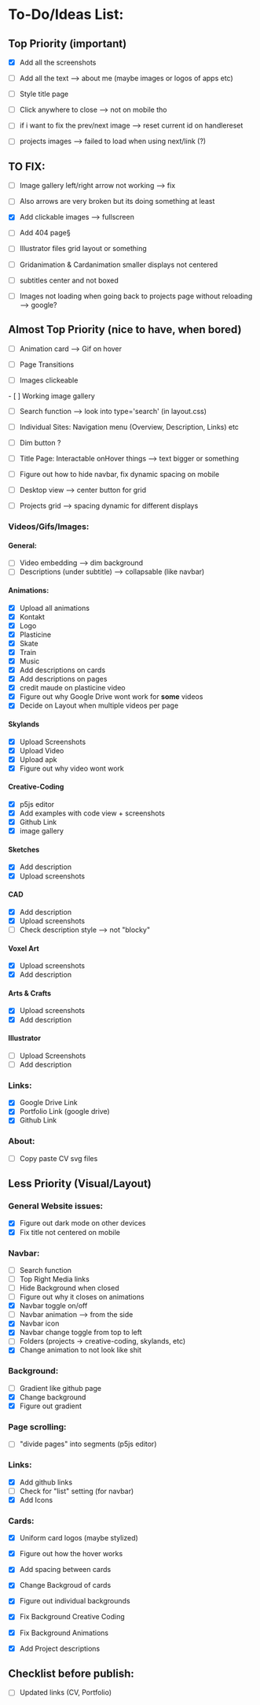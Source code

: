 # To-Do/Ideas List:

## Top Priority (important)

- [x] Add all the screenshots

- [ ] Add all the text --> about me (maybe images or logos of apps etc)

- [ ] Style title page

- [ ] Click anywhere to close --> not on mobile tho

- [ ] if i want to fix the prev/next image --> reset current id on handlereset

- [ ] projects images --> failed to load when using next/link (?)

## TO FIX:

- [ ] Image gallery left/right arrow not working --> fix

- [ ] Also arrows are very broken but its doing something at least

- [x] Add clickable images --> fullscreen

- [ ] Add 404 page§

- [ ] Illustrator files grid layout or something

- [ ] Gridanimation & Cardanimation smaller displays not centered

- [ ] subtitles center and not boxed

- [ ] Images not loading when going back to projects page without reloading --> google?

## Almost Top Priority (nice to have, when bored)

- [ ] Animation card --> Gif on hover

- [ ] Page Transitions

- [ ] Images clickeable

- [ ] Working image gallery

- [ ] Search function --> look into type='search' (in layout.css)

- [ ] Individual Sites: Navigation menu (Overview, Description, Links) etc

- [ ] Dim button ?

- [ ] Title Page: Interactable onHover things --> text bigger or something

- [ ] Figure out how to hide navbar, fix dynamic spacing on mobile


- [ ] Desktop view --> center button for grid

- [ ] Projects grid --> spacing dynamic for different displays



### Videos/Gifs/Images:

#### General:
- [ ] Video embedding --> dim background
- [ ] Descriptions (under subtitle) --> collapsable (like navbar)

#### Animations:
- [x] Upload all animations
- [x] Kontakt
- [x] Logo
- [x] Plasticine
- [x] Skate
- [x] Train
- [x] Music
- [x] Add descriptions on cards
- [x] Add descriptions on pages
- [x] credit maude on plasticine video
- [x] Figure out why Google Drive wont work for **some** videos
- [x] Decide on Layout when multiple videos per page

#### Skylands
- [x] Upload Screenshots
- [x] Upload Video
- [x] Upload apk
- [x] Figure out why video wont work

#### Creative-Coding
- [x] p5js editor
- [x] Add examples with code view + screenshots
- [x] Github Link
- [x] image gallery

#### Sketches
- [x] Add description
- [x] Upload screenshots

#### CAD 
- [x] Add description
- [x] Upload screenshots
- [ ] Check description style --> not "blocky"

#### Voxel Art
- [x] Upload screenshots
- [x] Add description

#### Arts & Crafts
- [x] Upload screenshots
- [x] Add description

#### Illustrator
- [ ] Upload Screenshots
- [ ] Add description

### Links:
- [x] Google Drive Link
- [x] Portfolio Link (google drive)
- [x] Github Link

### About:
- [ ] Copy paste CV svg files

## Less Priority (Visual/Layout)

### General Website issues:
- [x] Figure out dark mode on other devices
- [x] Fix title not centered on mobile

### Navbar:
- [ ] Search function
- [ ] Top Right Media links
- [ ] Hide Background when closed
- [ ] Figure out why it closes on animations
- [x] Navbar toggle on/off
- [ ] Navbar animation --> from the side
- [x] Navbar icon
- [x] Navbar change toggle from top to left
- [ ] Folders (projects -> creative-coding, skylands, etc)
- [x] Change animation to not look like shit

### Background:
- [ ] Gradient like github page
- [x] Change background
- [x] Figure out gradient

### Page scrolling:
- [ ] "divide pages" into segments (p5js editor)

### Links:
- [x] Add github links
- [ ] Check for "list" setting (for navbar)
- [x] Add Icons

### Cards:
- [x] Uniform card logos (maybe stylized)

- [x] Figure out how the hover works
- [x] Add spacing between cards
- [x] Change Backgroud of cards
- [x] Figure out individual backgrounds
- [x] Fix Background Creative Coding
- [x] Fix Background Animations
- [x] Add Project descriptions

## Checklist before publish:
- [ ] Updated links (CV, Portfolio)